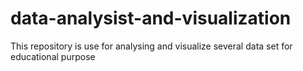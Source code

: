 # data-analysist-and-visualization
This repository is use for analysing and visualize several data set for educational purpose
